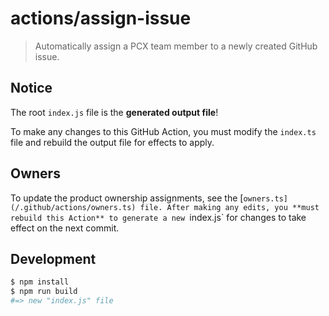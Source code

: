 # actions/assign-issue

> Automatically assign a PCX team member to a newly created GitHub issue.

## Notice

The root `index.js` file is the **generated output file**!

To make any changes to this GitHub Action, you must modify the `index.ts` file and rebuild the output file for effects to apply.

## Owners

To update the product ownership assignments, see the [`owners.ts](/.github/actions/owners.ts) file. After making any edits, you **must rebuild this Action** to generate a new `index.js` for changes to take effect on the next commit.

## Development

```sh
$ npm install
$ npm run build
#=> new "index.js" file
```
